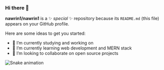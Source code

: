 ### Hi there 👋


**nawrin1/nawrin1** is a ✨ _special_ ✨ repository because its `README.md` (this file) appears on your GitHub profile.

Here are some ideas to get you started:

- 🔭 I’m currently studying and working on 
- 🌱 I’m currently learning web development and MERN stack
- 👯 I’m looking to collaborate on open source projects
<img src="https://raw.githubusercontent.com/nawrin1/nawrin1/output/snake.svg" alt="Snake animation" />

###


